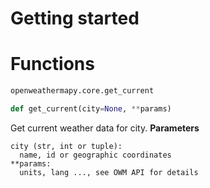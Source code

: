# Getting started
# Functions
```Python
openweathermapy.core.get_current

def get_current(city=None, **params)
```
Get current weather data for city.
**Parameters**
```
city (str, int or tuple):
  name, id or geographic coordinates
**params:
  units, lang ..., see OWM API for details
```
